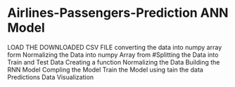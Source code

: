 # Airlines-Passengers-Prediction ANN Model
LOAD THE DOWNLOADED CSV FILE
converting the data into numpy array form
Normalizing the Data into numpy Array from
#Splitting the Data into Train and Test Data
Creating a function
Normalizing the Data
Building the RNN Model
Compling the Model
Train the Model using tain the data
Predictions
Data Visualization


